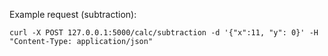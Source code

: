 Example request (subtraction):
```
curl -X POST 127.0.0.1:5000/calc/subtraction -d '{"x":11, "y": 0}' -H "Content-Type: application/json"
```
